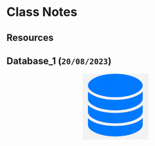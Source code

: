 # Class Notes

## Resources

## Database_1 (`20/08/2023`)
<p align='center'><img src='../image/Database.png' width='30%' height='30%' /></p>
